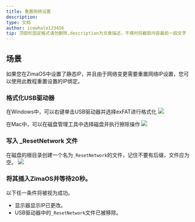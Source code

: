 ```yaml
---
title: 重置网络设置
description: 
type: 文档
author: icewhale123456
tip: 顶部栏固定格式请勿删除,description为文章描述，不填时将截取内容最前一段文字
---
```

## 场景
如果您在ZimaOS中设置了静态IP，并且由于网络变更需要重置网络IP设置，您可以使用此教程重置设置的IP绑定。
### 格式化USB驱动器
在Windows中，可以右键单击USB驱动器并选择exFAT进行格式化
![](https://manage.icewhale.io/api/static/docs/1730802271117_image.png)

在Mac中，可以在磁盘管理工具中选择磁盘并执行擦除操作
![](https://manage.icewhale.io/api/static/docs/1730802287070_image.png)

### 写入 _ResetNetwork 文件
在磁盘的根目录创建一个名为`_ResetNetwork`的文件，记住不要有后缀，文件应为空。
![](https://manage.icewhale.io/api/static/docs/1730802301568_image.png)

### 将其插入ZimaOS并等待20秒。
以下任一条件将被视为成功。
- 显示器显示IP已更改。
- USB驱动器中的`_ResetNetwork`文件已被移除。